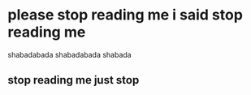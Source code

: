 # please stop reading me i said stop reading me
shabadabada shabadabada
shabada
## stop reading me just stop